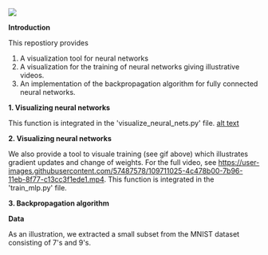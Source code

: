 <img src="https://github.com/PeterHolderrieth/backpropagation/blob/master/videos/final_file.gif">

**Introduction**

This repostiory provides 

1. A visualization tool for neural networks 
2. A visualization for the training of neural networks giving illustrative videos.
3. An implementation of the backpropagation algorithm for fully connected neural networks.


**1. Visualizing neural networks**

This function is integrated in the 'visualize_neural_nets.py' file.
[alt text](https://github.com/PeterHolderrieth/backpropagation/blob/master/plots/illustrate_visualization.pdf?raw=true)

**2. Visualizing neural networks**

We also provide a tool to visuale training (see gif above) which illustrates gradient updates 
and change of weights. For the full video, see https://user-images.githubusercontent.com/57487578/109711025-4c478b00-7b96-11eb-8f77-c13cc3f1ede1.mp4.
This function is integrated in the 'train_mlp.py' file.

**3. Backpropagation algorithm**


**Data**

As an illustration, we extracted a small subset from the MNIST dataset consisting of 7's and 9's.




